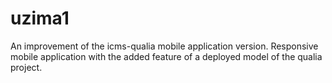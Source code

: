 # uzima1
An improvement of the icms-qualia mobile application version. Responsive mobile application with the added feature of a deployed model of the qualia project. 
